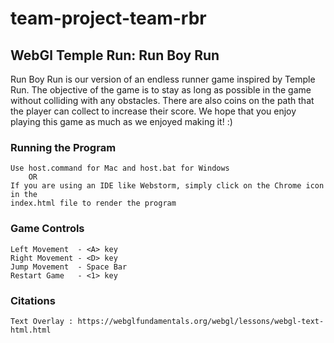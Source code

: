 # team-project-team-rbr

## WebGl Temple Run: Run Boy Run

Run Boy Run is our version of an endless runner game inspired by Temple Run. 
The objective of the game is to stay as long as possible in the game without colliding 
with any obstacles. There are also coins on the path that the player can collect to increase their
score. We hope that you enjoy playing this game as much as we enjoyed making it! :)

### Running the Program 
    Use host.command for Mac and host.bat for Windows
        OR
    If you are using an IDE like Webstorm, simply click on the Chrome icon in the
    index.html file to render the program
  
### Game Controls
    Left Movement  - <A> key
    Right Movement - <D> key
    Jump Movement  - Space Bar
    Restart Game   - <1> key



### Citations 
    Text Overlay : https://webglfundamentals.org/webgl/lessons/webgl-text-html.html
    
    

